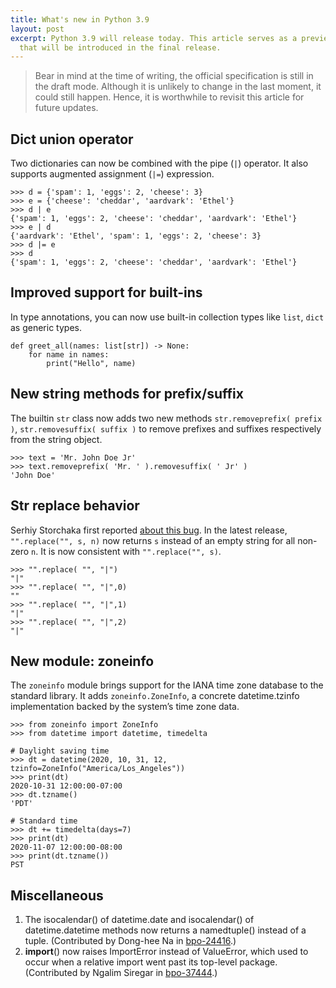 ```yaml
---
title: What's new in Python 3.9
layout: post
excerpt: Python 3.9 will release today. This article serves as a preview for the new features
  that will be introduced in the final release.
---
```


> Bear in mind at the time of writing, the official specification is still in the draft mode. Although it is unlikely to change in the last moment, it could still happen. Hence, it is worthwhile to revisit this article for future updates.

## Dict union operator

Two dictionaries can now be combined with the pipe (`|`) operator. It also supports augmented assignment (`|=`) expression.

```
>>> d = {'spam': 1, 'eggs': 2, 'cheese': 3}
>>> e = {'cheese': 'cheddar', 'aardvark': 'Ethel'}
>>> d | e
{'spam': 1, 'eggs': 2, 'cheese': 'cheddar', 'aardvark': 'Ethel'}
>>> e | d
{'aardvark': 'Ethel', 'spam': 1, 'eggs': 2, 'cheese': 3}
>>> d |= e
>>> d
{'spam': 1, 'eggs': 2, 'cheese': 'cheddar', 'aardvark': 'Ethel'}
```

## Improved support for built-ins

In type annotations, you can now use built-in collection types like `list`, `dict` as generic types.

```
def greet_all(names: list[str]) -> None:
    for name in names:
        print("Hello", name)
```

## New string methods for prefix/suffix

The builtin `str` class now adds two new methods `str.removeprefix( prefix )`, `str.removesuffix( suffix )` to remove prefixes and suffixes respectively from the string object.

```
>>> text = 'Mr. John Doe Jr'
>>> text.removeprefix( 'Mr. ' ).removesuffix( ' Jr' )
'John Doe'
```

## Str replace behavior

Serhiy Storchaka first reported [about this bug](https://bugs.python.org/issue28029). In the latest release, `"".replace("", s, n)` now returns `s` instead of an empty string for all non-zero `n`. It is now consistent with `"".replace("", s)`.

```
>>> "".replace( "", "|")
"|"
>>> "".replace( "", "|",0)
""
>>> "".replace( "", "|",1)
"|"
>>> "".replace( "", "|",2)
"|"
```

## New module: zoneinfo

The `zoneinfo` module brings support for the IANA time zone database to the standard library. It adds `zoneinfo.ZoneInfo`, a concrete datetime.tzinfo implementation backed by the system’s time zone data.

```
>>> from zoneinfo import ZoneInfo
>>> from datetime import datetime, timedelta

# Daylight saving time
>>> dt = datetime(2020, 10, 31, 12, tzinfo=ZoneInfo("America/Los_Angeles"))
>>> print(dt)
2020-10-31 12:00:00-07:00
>>> dt.tzname()
'PDT'

# Standard time
>>> dt += timedelta(days=7)
>>> print(dt)
2020-11-07 12:00:00-08:00
>>> print(dt.tzname())
PST
```

## Miscellaneous

1. The isocalendar() of datetime.date and isocalendar() of datetime.datetime methods now returns a namedtuple() instead of a tuple. (Contributed by Dong-hee Na in [bpo-24416](https://bugs.python.org/issue24416).)
2. __import__() now raises ImportError instead of ValueError, which used to occur when a relative import went past its top-level package. (Contributed by Ngalim Siregar in [bpo-37444](https://bugs.python.org/issue37444).)